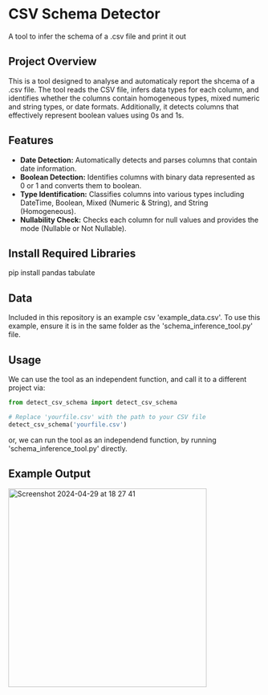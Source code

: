 # CSV Schema Detector
A tool to infer the schema of a .csv file and print it out

## Project Overview
This is a tool designed to analyse and automaticaly report the shcema of a .csv file. The tool reads the CSV file, infers data types for each column, and identifies whether the columns contain homogeneous types, mixed numeric and string types, or date formats. Additionally, it detects columns that effectively represent boolean values using 0s and 1s.

## Features
- **Date Detection:** Automatically detects and parses columns that contain date information.
- **Boolean Detection:** Identifies columns with binary data represented as 0 or 1 and converts them to boolean.
- **Type Identification:** Classifies columns into various types including DateTime, Boolean, Mixed (Numeric & String), and String (Homogeneous).
- **Nullability Check:** Checks each column for null values and provides the mode (Nullable or Not Nullable).

## Install Required Libraries
pip install pandas tabulate

## Data
Included in this repository is an example csv 'example_data.csv'. To use this example, ensure it is in the same folder as the 'schema_inference_tool.py' file.

## Usage
We can use the tool as an independent function, and call it to a different project via:
```python
from detect_csv_schema import detect_csv_schema

# Replace 'yourfile.csv' with the path to your CSV file
detect_csv_schema('yourfile.csv')
```

or, we can run the tool as an independend function, by running 'schema_inference_tool.py' directly.

## Example Output
<img width="395" alt="Screenshot 2024-04-29 at 18 27 41" src="https://github.com/brengall99/csv_schema_detector/assets/159880330/905bf2b8-8268-46ed-bfe9-4a4b52092c93">
